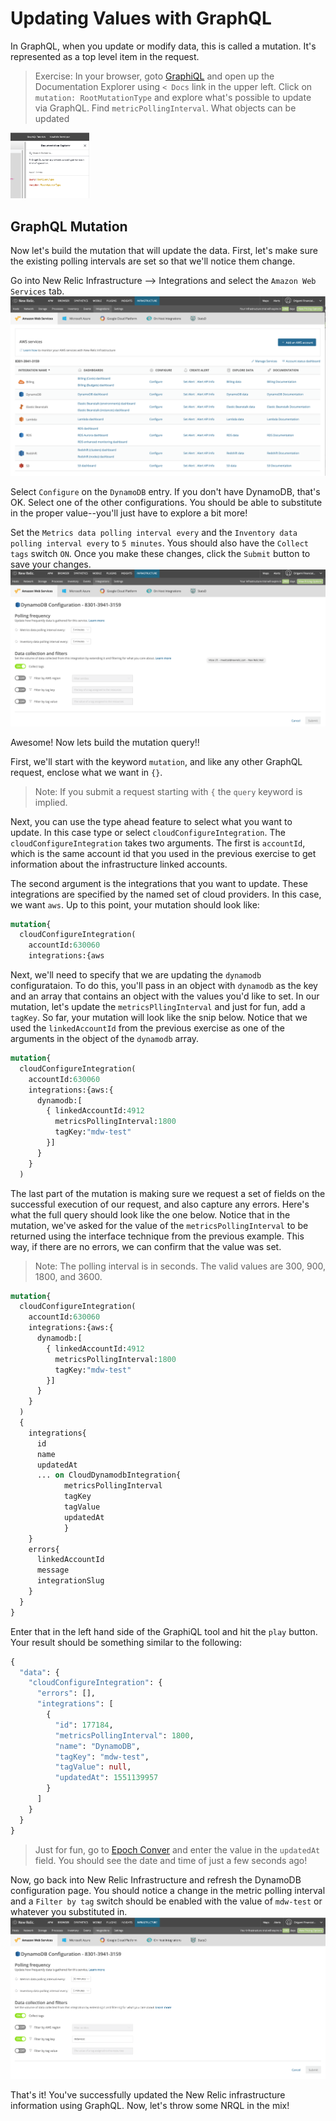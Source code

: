 # Updating Values with GraphQL
In GraphQL, when you update or modify data, this is called a mutation. It's represented as a top level item in the request.

>Exercise: In your browser, goto [GraphiQL](https://api.newrelic.com/graphiql) and open up the Documentation Explorer using `< Docs` link in the upper left.
>Click on `mutation: RootMutationType` and explore what's possible to update via GraphQL. Find `metricPollingInterval`. What objects can be updated
<img width="25%" src="../screenshots/graphql-ex3-screen01.png" alt="Click on mutation: RoogMutationType"/>


## GraphQL Mutation
Now let's build the mutation that will update the data. First, let's make sure the existing polling intervals are set so that we'll notice them change.

Go into New Relic Infrastructure --> Integrations and select the `Amazon Web Services` tab.
![Infrastructure Integrations](../screenshots/graphql-ex3-screen02.png)

Select `Configure` on the `DynamoDB` entry. If you don't have DynamoDB, that's OK. Select one of the other configurations. You should be able to substitute in the proper value--you'll just have to explore a bit more!

Set the `Metrics data polling interval every` and the `Inventory data polling interval every` to `5 minutes`. Yous should also have the `Collect tags` switch `ON`. Once you make these changes, click the `Submit` button to save your changes.
![Metric Polling Interval](../screenshots/graphql-ex3-screen03.png)


Awesome! Now lets build the mutation query!!

First, we'll start with the keyword `mutation`, and like any other GraphQL request, enclose what we want in `{}`.
>Note: If you submit a request starting with `{` the `query` keyword is implied.

Next, you can use the type ahead feature to select what you want to update. In this case type or select `cloudConfigureIntegration`. The `cloudConfigureIntegration` takes two arguments. The first is `accountId`, which is the same account id that you used in the previous exercise to get information about the infrastructure linked accounts.

The second argument is the integrations that you want to update. These integrations are specified by the named set of cloud providers. In this case, we want `aws`. Up to this point, your mutation should look like:
```graphql
mutation{
  cloudConfigureIntegration(
    accountId:630060
    integrations:{aws
```

Next, we'll need to specify that we are updating the `dynamodb` configurataion. To do this, you'll pass in an object with `dynamodb` as the key and an array that contains an object with the values you'd like to set. In our mutation, let's update the `metricsPllingInterval` and just for fun, add a `tagKey`. So far, your mutation will look like the snip below. Notice that we used the `linkedAccountId` from the previous exercise as one of the arguments in the object of the `dynamodb` array.
```graphql
mutation{
  cloudConfigureIntegration(
    accountId:630060
    integrations:{aws:{
      dynamodb:[
        { linkedAccountId:4912
          metricsPollingInterval:1800
          tagKey:"mdw-test"
        }]
      }
    }
  )
```

The last part of the mutation is making sure we request a set of fields on the successful execution of our request, and also capture any errors. Here's what the full query should look like the one below. Notice that in the mutation, we've asked for the value of the `metricsPollingInterval` to be returned using the interface technique from the previous example. This way, if there are no errors, we can confirm that the value was set.
> Note: The polling interval is in seconds. The valid values are 300, 900, 1800, and 3600.

```graphql
mutation{
  cloudConfigureIntegration(
    accountId:630060
    integrations:{aws:{
      dynamodb:[
        { linkedAccountId:4912
          metricsPollingInterval:1800
          tagKey:"mdw-test"
        }]
      }
    }
  )
  {
    integrations{
      id
      name
      updatedAt
      ... on CloudDynamodbIntegration{
            metricsPollingInterval
            tagKey
            tagValue
            updatedAt
            }
    }
    errors{
      linkedAccountId
      message
      integrationSlug
    }
  }
}
```
Enter that in the left hand side of the GraphiQL tool and hit the `play` button. Your result should be something similar to the following:
```graphql
{
  "data": {
    "cloudConfigureIntegration": {
      "errors": [],
      "integrations": [
        {
          "id": 177184,
          "metricsPollingInterval": 1800,
          "name": "DynamoDB",
          "tagKey": "mdw-test",
          "tagValue": null,
          "updatedAt": 1551139957
        }
      ]
    }
  }
}
```

> Just for fun, go to [Epoch Conver](https://www.epochconverter.com/) and enter the value in the `updatedAt` field. You should see the date and time of just a few seconds ago!

Now, go back into New Relic Infrastructure and refresh the DynamoDB configuration page. You should notice a change in the metric polling interval and a `Filter by tag` switch should be enabled with the value of `mdw-test` or whatever you substituted in.
![Updated DynamoDB](../screenshots/graphql-ex3-screen04.png)

That's it! You've successfully updated the New Relic infrastructure information using GraphQL. Now, let's throw some NRQL in the mix!
